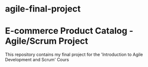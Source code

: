 # agile-final-project
# E-commerce Product Catalog - Agile/Scrum Project
This repository contains my final project for the 'Introduction to Agile Development and Scrum' Cours
